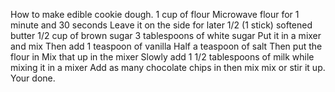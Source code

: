 How to make edible cookie dough.
1 cup of flour
Microwave flour for 1 minute and 30 seconds
Leave it on the side for later
1/2 (1 stick) softened butter
1/2 cup of brown sugar
3 tablespoons of white sugar
Put it in a mixer and mix
Then add 1 teaspoon of vanilla
Half a teaspoon of salt
Then put the flour in
Mix that up in the mixer
Slowly add 1 1/2 tablespoons of milk
while mixing it in a mixer
Add as many chocolate
chips in then mix mix or 
stir it up.
Your done.